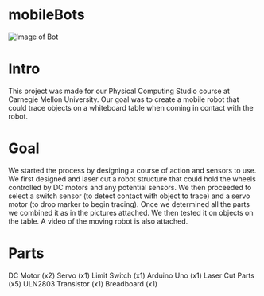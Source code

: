 # mobileBots
![Image of Bot](https://ejcollazo.github.com/mobileBots/titleImage.JPG)
  
# Intro

This project was made for our Physical Computing Studio course at Carnegie Mellon University. Our goal was to create a mobile robot that could trace objects on a whiteboard table when coming in contact with the robot.

# Goal

We started the process by designing a course of action and sensors to use. We first designed and laser cut a robot structure that could hold the wheels controlled by DC motors and any potential sensors. We then proceeded to select a switch sensor (to detect contact with object to trace) and a servo motor (to drop marker to begin tracing). Once we determined all the parts we combined it as in the pictures attached. We then tested it on objects on the table. A video of the moving robot is also attached. 

# Parts
DC Motor (x2)
Servo (x1)
Limit Switch (x1)
Arduino Uno (x1)
Laser Cut Parts (x5)
ULN2803 Transistor (x1)
Breadboard (x1)
